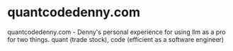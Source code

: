 # quantcodedenny.com
quantcodedenny.com - Denny's personal experience for using llm as a pro for two things. quant (trade stock), code (efficient as a software engineer)

